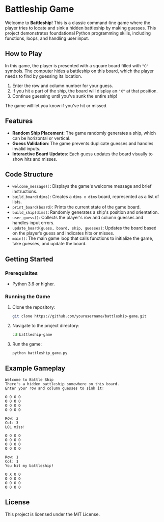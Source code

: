 
# Battleship Game

Welcome to **Battleship**! This is a classic command-line game where the player tries to locate and sink a hidden battleship by making guesses. This project demonstrates foundational Python programming skills, including functions, loops, and handling user input.

## How to Play

In this game, the player is presented with a square board filled with `"O"` symbols. The computer hides a battleship on this board, which the player needs to find by guessing its location.

1. Enter the row and column number for your guess.
2. If you hit a part of the ship, the board will display an `"X"` at that position.
3. Continue guessing until you've sunk the entire ship!

The game will let you know if you've hit or missed.

## Features

- **Random Ship Placement**: The game randomly generates a ship, which can be horizontal or vertical.
- **Guess Validation**: The game prevents duplicate guesses and handles invalid inputs.
- **Interactive Board Updates**: Each guess updates the board visually to show hits and misses.

## Code Structure

- `welcome_message()`: Displays the game's welcome message and brief instructions.
- `build_board(dims)`: Creates a `dims x dims` board, represented as a list of lists.
- `print_board(board)`: Prints the current state of the game board.
- `build_ship(dims)`: Randomly generates a ship's position and orientation.
- `user_guess()`: Collects the player's row and column guesses and handles input errors.
- `update_board(guess, board, ship, guesses)`: Updates the board based on the player’s guess and indicates hits or misses.
- `main()`: The main game loop that calls functions to initialize the game, take guesses, and update the board.

## Getting Started

### Prerequisites
- Python 3.6 or higher.

### Running the Game
1. Clone the repository:
   ```bash
   git clone https://github.com/yourusername/battleship-game.git
   ```
2. Navigate to the project directory:
   ```bash
   cd battleship-game
   ```
3. Run the game:
   ```bash
   python battleship_game.py
   ```

## Example Gameplay

```
Welcome to Battle Ship
There's a hidden battleship somewhere on this board.
Enter your row and column guesses to sink it!

O O O O
O O O O
O O O O
O O O O

Row: 2
Col: 3
LOL miss!

O O O O
O O O O
O O O O
O O O O

Row: 1
Col: 1
You hit my battleship!

O X O O
O O O O
O O O O
O O O O
```

## License

This project is licensed under the MIT License.